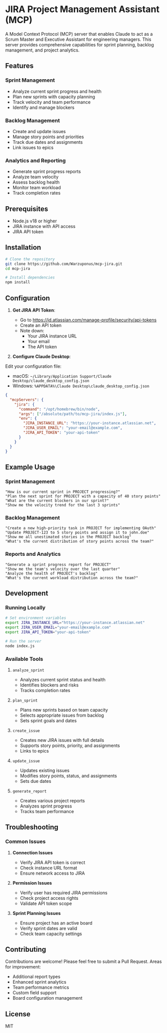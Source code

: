 # JIRA Project Management Assistant (MCP)

A Model Context Protocol (MCP) server that enables Claude to act as a Scrum Master and Executive Assistant for engineering managers. This server provides comprehensive capabilities for sprint planning, backlog management, and project analytics.

## Features

### Sprint Management
- Analyze current sprint progress and health
- Plan new sprints with capacity planning
- Track velocity and team performance
- Identify and manage blockers

### Backlog Management
- Create and update issues
- Manage story points and priorities
- Track due dates and assignments
- Link issues to epics

### Analytics and Reporting
- Generate sprint progress reports
- Analyze team velocity
- Assess backlog health
- Monitor team workload
- Track completion rates

## Prerequisites

- Node.js v18 or higher
- JIRA instance with API access
- JIRA API token

## Installation

```bash
# Clone the repository
git clone https://github.com/Warzuponus/mcp-jira.git
cd mcp-jira

# Install dependencies
npm install
```

## Configuration

1. **Get JIRA API Token**:
   - Go to https://id.atlassian.com/manage-profile/security/api-tokens
   - Create an API token
   - Note down:
     - Your JIRA instance URL
     - Your email
     - The API token

2. **Configure Claude Desktop**:

Edit your configuration file:
- macOS: `~/Library/Application Support/Claude Desktop/claude_desktop_config.json`
- Windows: `%APPDATA%\Claude Desktop\claude_desktop_config.json`

```json
{
  "mcpServers": {
    "jira": {
      "command": "/opt/homebrew/bin/node",
      "args": ["/absolute/path/to/mcp-jira/index.js"],
      "env": {
        "JIRA_INSTANCE_URL": "https://your-instance.atlassian.net",
        "JIRA_USER_EMAIL": "your-email@example.com",
        "JIRA_API_TOKEN": "your-api-token"
      }
    }
  }
}
```

## Example Usage

### Sprint Management
```
"How is our current sprint in PROJECT progressing?"
"Plan the next sprint for PROJECT with a capacity of 40 story points"
"What are the current blockers in our sprint?"
"Show me the velocity trend for the last 3 sprints"
```

### Backlog Management
```
"Create a new high-priority task in PROJECT for implementing OAuth"
"Update PROJECT-123 to 5 story points and assign it to john.doe"
"Show me all unestimated stories in the PROJECT backlog"
"What's the current distribution of story points across the team?"
```

### Reports and Analytics
```
"Generate a sprint progress report for PROJECT"
"Show me the team's velocity over the last quarter"
"Analyze the health of PROJECT's backlog"
"What's the current workload distribution across the team?"
```

## Development

### Running Locally
```bash
# Set environment variables
export JIRA_INSTANCE_URL="https://your-instance.atlassian.net"
export JIRA_USER_EMAIL="your-email@example.com"
export JIRA_API_TOKEN="your-api-token"

# Run the server
node index.js
```

### Available Tools

1. `analyze_sprint`
   - Analyzes current sprint status and health
   - Identifies blockers and risks
   - Tracks completion rates

2. `plan_sprint`
   - Plans new sprints based on team capacity
   - Selects appropriate issues from backlog
   - Sets sprint goals and dates

3. `create_issue`
   - Creates new JIRA issues with full details
   - Supports story points, priority, and assignments
   - Links to epics

4. `update_issue`
   - Updates existing issues
   - Modifies story points, status, and assignments
   - Sets due dates

5. `generate_report`
   - Creates various project reports
   - Analyzes sprint progress
   - Tracks team performance

## Troubleshooting

### Common Issues

1. **Connection Issues**
   - Verify JIRA API token is correct
   - Check instance URL format
   - Ensure network access to JIRA

2. **Permission Issues**
   - Verify user has required JIRA permissions
   - Check project access rights
   - Validate API token scope

3. **Sprint Planning Issues**
   - Ensure project has an active board
   - Verify sprint dates are valid
   - Check team capacity settings

## Contributing

Contributions are welcome! Please feel free to submit a Pull Request. Areas for improvement:

- Additional report types
- Enhanced sprint analytics
- Team performance metrics
- Custom field support
- Board configuration management

## License

MIT
